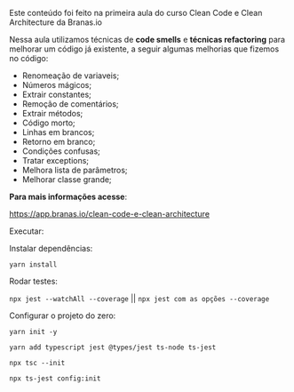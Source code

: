 Este conteúdo foi feito na primeira aula do curso Clean Code e Clean Architecture da Branas.io

Nessa aula utilizamos técnicas de **code smells** e **técnicas refactoring** para melhorar um código já existente, a seguir algumas melhorias que fizemos no código:

- Renomeação de variaveis;
- Números mágicos;
- Extrair constantes;
- Remoção de comentários;
- Extrair métodos;
- Código morto;
- Linhas em brancos;
- Retorno em branco;
- Condições confusas;
- Tratar exceptions;
- Melhora lista de parâmetros;
- Melhorar classe grande;

**Para mais informações acesse**:

https://app.branas.io/clean-code-e-clean-architecture

Executar:

Instalar dependências:

`yarn install`

Rodar testes:

`npx jest --watchAll --coverage` || `npx jest com as opções --coverage`

Configurar o projeto do zero:

`yarn init -y`

`yarn add typescript jest @types/jest ts-node ts-jest`

`npx tsc --init`

`npx ts-jest config:init`